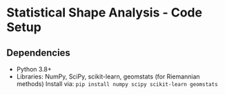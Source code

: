 # Statistical Shape Analysis - Code Setup
## Dependencies
- Python 3.8+
- Libraries: NumPy, SciPy, scikit-learn, geomstats (for Riemannian methods)
Install via: `pip install numpy scipy scikit-learn geomstats`

